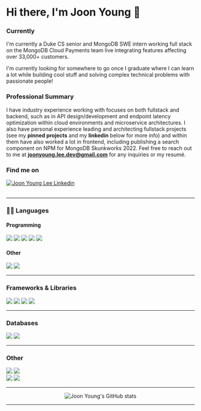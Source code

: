 <div>

 # Hi there, I'm Joon Young 👋 


### Currently
 
I'm currently a Duke CS senior and MongoDB SWE intern working full stack on the MongoDB Cloud Payments team live integrating features affecting over 33,000+ customers.

I'm currently looking for somewhere to go once I graduate where I can learn a lot while building cool stuff and solving complex technical problems with passionate people!

### Professional Summary  
 
 I have industry experience working with focuses on both fullstack and backend, such as in API design/development and endpoint latency optimization within cloud environments and microservice architectures. I also have personal experience leading and architecting fullstack projects (see my **pinned projects** and my **linkedin** below for more info) and within them have also worked a lot in frontend, including publishing a search component on NPM for MongoDB Skunkworks 2022. Feel free to reach out to me at **joonyoung.lee.dev@gmail.com** for any inquiries or my resumé.

  ### Find me on 
<div>
    <a href="https://www.linkedin.com/in/joon-young-lee-duke/" target="_blank">
        <img alt="Joon Young Lee Linkedin" src="https://img.shields.io/badge/LinkedIn-0077B5?style=for-the-badge&logo=linkedin&logoColor=white">
    </a>
</div>

  <br>

---

### 👩‍💻 Languages 

#### Programming
<div>
    <img src="https://img.shields.io/badge/Python-FFD43B?style=for-the-badge&logo=python&logoColor=darkgreen"/>
    <img src="https://img.shields.io/badge/Java-ED8B00?style=for-the-badge&logo=java&logoColor=white" />
    <img src="https://img.shields.io/badge/TypeScript-007ACC?style=for-the-badge&logo=typescript&logoColor=white">
    <img src="https://img.shields.io/badge/JavaScript-323330?style=for-the-badge&logo=javascript&logoColor=F7DF1E"/>
    <img src="https://img.shields.io/badge/C-00599C?style=for-the-badge&logo=c&logoColor=white">
</div>

#### Other
<div>
    <img src="https://img.shields.io/badge/HTML5-E34F26?style=for-the-badge&logo=html5&logoColor=white">
    <img src="https://img.shields.io/badge/CSS3-1572B6?style=for-the-badge&logo=css3&logoColor=white">
</div>

---

### Frameworks & Libraries

<div>
    <img src="https://img.shields.io/badge/Django-092E20?style=for-the-badge&logo=django&logoColor=green"/>
    <img src="https://img.shields.io/badge/Spring-6DB33F?style=for-the-badge&logo=spring&logoColor=white"/>
    <img src="https://img.shields.io/badge/React-20232A?style=for-the-badge&logo=react&logoColor=61DAFB"/>
    <img src="https://img.shields.io/badge/Redux-593D88?style=for-the-badge&logo=redux&logoColor=white">
</div>



--- 


### Databases

<div>
  <img src="https://img.shields.io/badge/PostgreSQL-316192?style=for-the-badge&logo=postgresql&logoColor=white">
  <img src="https://img.shields.io/badge/MongoDB-4EA94B?style=for-the-badge&logo=mongodb&logoColor=white">
</div>

--- 

### Other 

<div>
  <img src="https://img.shields.io/badge/Docker-2CA5E0?style=for-the-badge&logo=docker&logoColor=white">
  <img src="https://img.shields.io/badge/GitHub-100000?style=for-the-badge&logo=github&logoColor=white">
</div>

<div>
  <img src="https://img.shields.io/badge/Amazon_AWS-FF9900?style=for-the-badge&logo=amazonaws&logoColor=white">
  <img src="https://img.shields.io/badge/redis-%23DD0031.svg?&style=for-the-badge&logo=redis&logoColor=white">
</div>

---

<div align="center">

![Joon Young's GitHub stats](https://github-readme-stats.vercel.app/api?username=joonyoungleeduke&count_private=true&show_icons=true)

</div>

---
